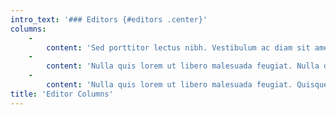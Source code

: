 ```yaml
---
intro_text: '### Editors {#editors .center}'
columns:
    -
        content: 'Sed porttitor lectus nibh. Vestibulum ac diam sit amet quam vehicula elementum sed sit amet dui. Vestibulum ac diam sit amet quam vehicula elementum sed sit amet dui. Curabitur arcu erat, accumsan id imperdiet et, porttitor at sem. Curabitur arcu erat, accumsan id imperdiet et, porttitor at sem.'
    -
        content: 'Nulla quis lorem ut libero malesuada feugiat. Nulla quis lorem ut libero malesuada feugiat. Curabitur arcu erat, accumsan id imperdiet et, porttitor at sem. Mauris blandit aliquet elit, eget tincidunt nibh pulvinar a. Quisque velit nisi, pretium ut lacinia in, elementum id enim.'
    -
        content: 'Nulla quis lorem ut libero malesuada feugiat. Quisque velit nisi, pretium ut lacinia in, elementum id enim. Vivamus suscipit tortor eget felis porttitor volutpat. Curabitur arcu erat, accumsan id imperdiet et, porttitor at sem. Sed porttitor lectus nibh.'
title: 'Editor Columns'
---
```


